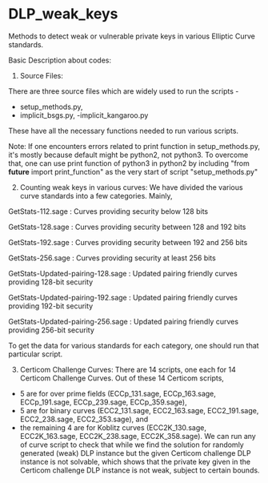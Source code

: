 # DLP_weak_keys
Methods to detect weak or vulnerable private keys in various Elliptic Curve standards.

Basic Description about codes:

1) Source Files:

There are three source files which are widely used to run the scripts - 
- setup_methods.py,
- implicit_bsgs.py, 
-implicit_kangaroo.py

These have all the necessary functions needed to run various scripts.

Note: If one encounters errors related to print function in setup_methods.py, it's mostly because default might be python2, not python3. To overcome that, one can use print function of python3 in python2 by including "from __future__ import print_function" as the very start of script "setup_methods.py"


2) Counting weak keys in various curves:
We have divided the various curve standards into a few categories. Mainly,

GetStats-112.sage : Curves providing security below 128 bits 

GetStats-128.sage : Curves providing security between 128 and 192 bits

GetStats-192.sage : Curves providing security between 192 and 256 bits

GetStats-256.sage : Curves providing security at least 256 bits

GetStats-Updated-pairing-128.sage : Updated pairing friendly curves providing 128-bit security

GetStats-Updated-pairing-192.sage : Updated pairing friendly curves providing 192-bit security

GetStats-Updated-pairing-256.sage : Updated pairing friendly curves providing 256-bit security


To get the data for various standards for each category, one should run that particular script. 

3) Certicom Challenge Curves:
There are 14 scripts, one each for 14 Certicom Challenge Curves. Out of these 14 Certicom scripts, 

- 5 are for over prime fields (ECCp_131.sage, ECCp_163.sage, ECCp_191.sage, ECCp_239.sage, ECCp_359.sage), 
- 5 are for binary curves (ECC2_131.sage, ECC2_163.sage, ECC2_191.sage, ECC2_238.sage, ECC2_353.sage), and 
- the remaining 4 are for Koblitz curves  (ECC2K_130.sage, ECC2K_163.sage, ECC2K_238.sage, ECC2K_358.sage). We can run any of curve script to check that while we find the solution for randomly generated (weak) DLP instance but the given Certicom challenge DLP instance is not solvable, which shows that the private key given in the Certicom challenge DLP instance is not weak, subject to certain bounds.
